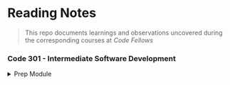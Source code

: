 # Reading Notes

> This repo documents learnings and observations uncovered during the corresponding courses at *Code Fellows*

### Code 301 - Intermediate Software Development

<details>
  <summary>Prep Module</summary>

- [Introduction to React and Components](code_301/intro_to_react_and_components.md)
</details>
